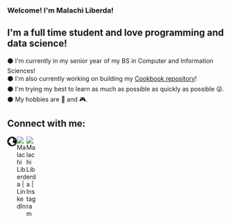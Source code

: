 ### Welcome! I'm Malachi Liberda!

## I'm a full time student and love programming and data science!

:black_circle: I'm currently in my senior year of my BS in Computer and Information Sciences! <br />
:black_circle: I'm also currently working on building my [Cookbook repository][cookbook]! <br />
:black_circle: I'm trying my best to learn as much as possible as quickly as possible :stuck_out_tongue_winking_eye:. <br />
:black_circle: My hobbies are :guitar: and :video_game:. <br />

## Connect with me:

[<img align="left" alt="techcoffeebooks.com" width="22px" src="https://raw.githubusercontent.com/iconic/open-iconic/master/svg/globe.svg" />][website]
[<img align="left" alt="Malachi Liberda | LinkedIn" width="22px" src="https://cdn.jsdelivr.net/npm/simple-icons@v3/icons/linkedin.svg" />][linkedin]
[<img align="left" alt="Malachi Liberda | Instagram" width="22px" src="https://cdn.jsdelivr.net/npm/simple-icons@v3/icons/instagram.svg" />][instagram]


[cookbook]: https://github.com/liberdamj/Cookbook
[website]: https://www.techcoffeebooks.com
[instagram]: https://www.instagram.com/malachiliberda/
[linkedin]: https://www.linkedin.com/in/malachi-liberda-1666a519b/
